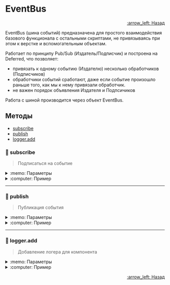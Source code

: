 # EventBus

<p align="right">
 <a href="https://github.com/liquid-hub/insales-common-js-v2-api">
 :arrow_left: Назад</a>
</p>

EventBus (шина событий) предназначена для простого взаимодействия базового функционала с остальными скриптами, не привязываясь при этом к верстке и вспомогательным объектам.

Работает по принципу Pub/Sub (Издатель/Подписчик) и построена на Deferred, что позволяет:

*   привязать к одному событию (Издателю) несколько обработчиков (Подписчиков)
*   обработчики событий сработают, даже если событие произошло раньше того, как мы к нему привязали обработчик.
*   не важен порядок объявления Издателя и Подпсичиков

Работа с шиной производится через объект EventBus.

## Методы

- [subscribe](https://github.com/liquid-hub/insales-common-js-v2-api/blob/master/EventBus.md#hammer-subscribe)
- [publish](https://github.com/liquid-hub/insales-common-js-v2-api/blob/master/EventBus.md#hammer-publish)
- [logger.add](https://github.com/liquid-hub/insales-common-js-v2-api/blob/master/EventBus.md#hammer-loggeradd)

### :hammer: subscribe

> Подписаться на событие

<details>
<summary>:memo: Параметры</summary>

В данных подписчика всегда доступен объект **action**, он содержит свойство method, а также дополнительные сведения, взависимости от события.   
В дополнительных свойствах объекта **action** могут быть:

*   Ссылка на jQuery объект DOM узла с которым произошло взаимодействие
*   Обновленные данные компонента (Cart, Products и т.д.)
*   Остальное смотреть через console.log или EventBus.logger

```js
/**
 * @param {String} eventId название события
 * @param {function} callback функция обработчик события
 */
```
</details>
<details>
<summary>:computer: Пример</summary>

```js
EventBus.subscribe('event_id', function (data) {
  console.log(data)
});

EventBus.subscribe('add_items:insales:cart', function (data) {
  console.log('Товар добавлен');
});
```
</details>

---

### :hammer: publish

> Публикация события

<details>
<summary>:memo: Параметры</summary>

```js
/**
 * @param {String} eventId название события
 * @param {Object} data любой тип данных, преимущественно `Object`
 */
```
</details>
<details>
<summary>:computer: Пример</summary>

```js
EventBus.publish('event_id', {
  isTest: true,
  title: 'Test',
  status: 'ok'
});
```
</details>

---

### :hammer: logger.add

> Добавление логера для компонента

<details>
<summary>:memo: Параметры</summary>

Список компонентов:

- cart
- product
- search
- compares

```js
/**
 * @param {String} componentTitle название компонента
 */
EventBus.logger.add('cart')
```
</details>

<details>
<summary>:computer: Пример</summary>

```js
EventBus.logger.add('cart')
EventBus.logger.add('product')
```
</details>


<p align="right">
 <a href="https://github.com/liquid-hub/insales-common-js-v2-api">
 :arrow_left: Назад</a>
</p>
